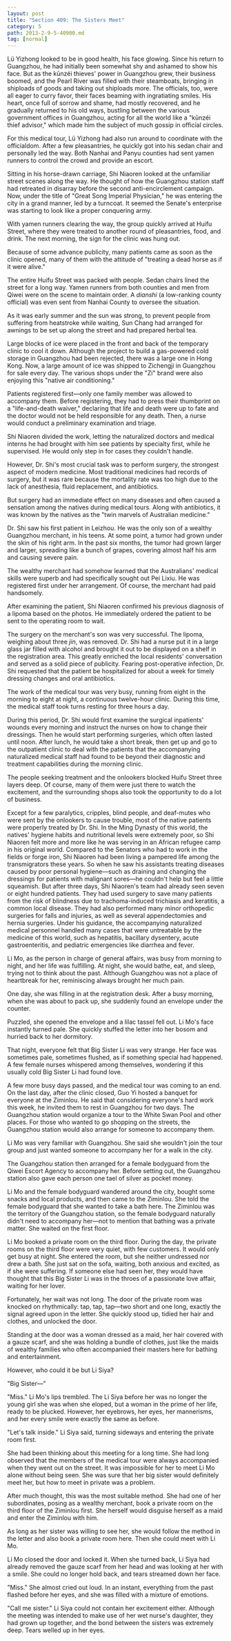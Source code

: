 ```yaml
---
layout: post
title: "Section 409: The Sisters Meet"
category: 5
path: 2013-2-9-5-40900.md
tag: [normal]
---
```


Lü Yizhong looked to be in good health, his face glowing. Since his return to Guangzhou, he had initially been somewhat shy and ashamed to show his face. But as the kūnzéi thieves' power in Guangzhou grew, their business boomed, and the Pearl River was filled with their steamboats, bringing in shiploads of goods and taking out shiploads more. The officials, too, were all eager to curry favor, their faces beaming with ingratiating smiles. His heart, once full of sorrow and shame, had mostly recovered, and he gradually returned to his old ways, bustling between the various government offices in Guangzhou, acting for all the world like a "kūnzéi thief advisor," which made him the subject of much gossip in official circles.

For this medical tour, Lü Yizhong had also run around to coordinate with the officialdom. After a few pleasantries, he quickly got into his sedan chair and personally led the way. Both Nanhai and Panyu counties had sent yamen runners to control the crowd and provide an escort.

Sitting in his horse-drawn carriage, Shi Niaoren looked at the unfamiliar street scenes along the way. He thought of how the Guangzhou station staff had retreated in disarray before the second anti-encirclement campaign. Now, under the title of "Great Song Imperial Physician," he was entering the city in a grand manner, led by a turncoat. It seemed the Senate's enterprise was starting to look like a proper conquering army.

With yamen runners clearing the way, the group quickly arrived at Huifu Street, where they were treated to another round of pleasantries, food, and drink. The next morning, the sign for the clinic was hung out.

Because of some advance publicity, many patients came as soon as the clinic opened, many of them with the attitude of "treating a dead horse as if it were alive."

The entire Huifu Street was packed with people. Sedan chairs lined the street for a long way. Yamen runners from both counties and men from Qiwei were on the scene to maintain order. A *dianshi* (a low-ranking county official) was even sent from Nanhai County to oversee the situation.

As it was early summer and the sun was strong, to prevent people from suffering from heatstroke while waiting, Sun Chang had arranged for awnings to be set up along the street and had prepared herbal tea.

Large blocks of ice were placed in the front and back of the temporary clinic to cool it down. Although the project to build a gas-powered cold storage in Guangzhou had been rejected, there was a large one in Hong Kong. Now, a large amount of ice was shipped to Zichengji in Guangzhou for sale every day. The various shops under the "Zi" brand were also enjoying this "native air conditioning."

Patients registered first—only one family member was allowed to accompany them. Before registering, they had to press their thumbprint on a "life-and-death waiver," declaring that life and death were up to fate and the doctor would not be held responsible for any death. Then, a nurse would conduct a preliminary examination and triage.

Shi Niaoren divided the work, letting the naturalized doctors and medical interns he had brought with him see patients by specialty first, while he supervised. He would only step in for cases they couldn't handle.

However, Dr. Shi's most crucial task was to perform surgery, the strongest aspect of modern medicine. Most traditional medicines had records of surgery, but it was rare because the mortality rate was too high due to the lack of anesthesia, fluid replacement, and antibiotics.

But surgery had an immediate effect on many diseases and often caused a sensation among the natives during medical tours. Along with antibiotics, it was known by the natives as the "twin marvels of Australian medicine."

Dr. Shi saw his first patient in Leizhou. He was the only son of a wealthy Guangzhou merchant, in his teens. At some point, a tumor had grown under the skin of his right arm. In the past six months, the tumor had grown larger and larger, spreading like a bunch of grapes, covering almost half his arm and causing severe pain.

The wealthy merchant had somehow learned that the Australians' medical skills were superb and had specifically sought out Pei Lixiu. He was registered first under her arrangement. Of course, the merchant had paid handsomely.

After examining the patient, Shi Niaoren confirmed his previous diagnosis of a lipoma based on the photos. He immediately ordered the patient to be sent to the operating room to wait.

The surgery on the merchant's son was very successful. The lipoma, weighing about three *jin*, was removed. Dr. Shi had a nurse put it in a large glass jar filled with alcohol and brought it out to be displayed on a shelf in the registration area. This greatly enriched the local residents' conversation and served as a solid piece of publicity. Fearing post-operative infection, Dr. Shi requested that the patient be hospitalized for about a week for timely dressing changes and oral antibiotics.

The work of the medical tour was very busy, running from eight in the morning to eight at night, a continuous twelve-hour clinic. During this time, the medical staff took turns resting for three hours a day.

During this period, Dr. Shi would first examine the surgical inpatients' wounds every morning and instruct the nurses on how to change their dressings. Then he would start performing surgeries, which often lasted until noon. After lunch, he would take a short break, then get up and go to the outpatient clinic to deal with the patients that the accompanying naturalized medical staff had found to be beyond their diagnostic and treatment capabilities during the morning clinic.

The people seeking treatment and the onlookers blocked Huifu Street three layers deep. Of course, many of them were just there to watch the excitement, and the surrounding shops also took the opportunity to do a lot of business.

Except for a few paralytics, cripples, blind people, and deaf-mutes who were sent by the onlookers to cause trouble, most of the native patients were properly treated by Dr. Shi. In the Ming Dynasty of this world, the natives' hygiene habits and nutritional levels were extremely poor, so Shi Niaoren felt more and more like he was serving in an African refugee camp in his original world. Compared to the Senators who had to work in the fields or forge iron, Shi Niaoren had been living a pampered life among the transmigrators these years. So when he saw his assistants treating diseases caused by poor personal hygiene—such as draining and changing the dressings for patients with malignant sores—he couldn't help but feel a little squeamish. But after three days, Shi Niaoren's team had already seen seven or eight hundred patients. They had used surgery to save many patients from the risk of blindness due to trachoma-induced trichiasis and keratitis, a common local disease. They had also performed many minor orthopedic surgeries for falls and injuries, as well as several appendectomies and hernia surgeries. Under his guidance, the accompanying naturalized medical personnel handled many cases that were untreatable by the medicine of this world, such as hepatitis, bacillary dysentery, acute gastroenteritis, and pediatric emergencies like diarrhea and fever.

Li Mo, as the person in charge of general affairs, was busy from morning to night, and her life was fulfilling. At night, she would bathe, eat, and sleep, trying not to think about the past. Although Guangzhou was not a place of heartbreak for her, reminiscing always brought her much pain.

One day, she was filling in at the registration desk. After a busy morning, when she was about to pack up, she suddenly found an envelope under the counter.

Puzzled, she opened the envelope and a lilac tassel fell out. Li Mo's face instantly turned pale. She quickly stuffed the letter into her bosom and hurried back to her dormitory.

That night, everyone felt that Big Sister Li was very strange. Her face was sometimes pale, sometimes flushed, as if something special had happened. A few female nurses whispered among themselves, wondering if this usually cold Big Sister Li had found love.

A few more busy days passed, and the medical tour was coming to an end. On the last day, after the clinic closed, Guo Yi hosted a banquet for everyone at the Ziminlou. He said that considering everyone's hard work this week, he invited them to rest in Guangzhou for two days. The Guangzhou station would organize a tour to the White Swan Pool and other places. For those who wanted to go shopping on the streets, the Guangzhou station would also arrange for someone to accompany them.

Li Mo was very familiar with Guangzhou. She said she wouldn't join the tour group and just wanted someone to accompany her for a walk in the city.

The Guangzhou station then arranged for a female bodyguard from the Qiwei Escort Agency to accompany her. Before setting out, the Guangzhou station also gave each person one tael of silver as pocket money.

Li Mo and the female bodyguard wandered around the city, bought some snacks and local products, and then came to the Ziminlou. She told the female bodyguard that she wanted to take a bath here. The Ziminlou was the territory of the Guangzhou station, so the female bodyguard naturally didn't need to accompany her—not to mention that bathing was a private matter. She waited on the first floor.

Li Mo booked a private room on the third floor. During the day, the private rooms on the third floor were very quiet, with few customers. It would only get busy at night. She entered the room, but she neither undressed nor drew a bath. She just sat on the sofa, waiting, both anxious and excited, as if she were suffering. If someone else had seen her, they would have thought that this Big Sister Li was in the throes of a passionate love affair, waiting for her lover.

Fortunately, her wait was not long. The door of the private room was knocked on rhythmically: tap, tap, tap—two short and one long, exactly the signal agreed upon in the letter. She quickly stood up, tidied her hair and clothes, and unlocked the door.

Standing at the door was a woman dressed as a maid, her hair covered with a gauze scarf, and she was holding a bundle of clothes, just like the maids of wealthy families who often accompanied their masters here for bathing and entertainment.

However, who could it be but Li Siya?

"Big Sister—"

"Miss." Li Mo's lips trembled. The Li Siya before her was no longer the young girl she was when she eloped, but a woman in the prime of her life, ready to be plucked. However, her eyebrows, her eyes, her mannerisms, and her every smile were exactly the same as before.

"Let's talk inside." Li Siya said, turning sideways and entering the private room first.

She had been thinking about this meeting for a long time. She had long observed that the members of the medical tour were always accompanied when they went out on the street. It was impossible for her to meet Li Mo alone without being seen. She was sure that her big sister would definitely meet her, but how to meet in private was a problem.

After much thought, this was the most suitable method. She had one of her subordinates, posing as a wealthy merchant, book a private room on the third floor of the Ziminlou first. She herself would disguise herself as a maid and enter the Ziminlou with him.

As long as her sister was willing to see her, she would follow the method in the letter and also book a private room here. Then she could meet with Li Mo.

Li Mo closed the door and locked it. When she turned back, Li Siya had already removed the gauze scarf from her head and was looking at her with a smile. She could no longer hold back, and tears streamed down her face.

"Miss." She almost cried out loud. In an instant, everything from the past flashed before her eyes, and she was filled with a mixture of emotions.

"Call me sister." Li Siya could not contain her excitement either. Although the meeting was intended to make use of her wet nurse's daughter, they had grown up together, and the bond between the sisters was extremely deep. Tears welled up in her eyes.